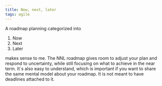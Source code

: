 ```yaml
---
title: Now, next, later
tags: agile
---
```

A roadmap planning categorized into

1. Now
2. Next
3. Later

makes sense to me. The NNL roadmap gives room to adjust your plan and respond to uncertainty, while still focusing on what to achieve in the near term. It´s also easy to understand, which is important if you want to share the same mental model about your roadmap. It is not meant to have deadlines attached to it.
